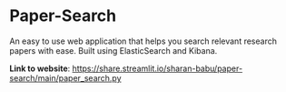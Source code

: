 # Paper-Search
An easy to use web application that helps you search relevant research papers with ease. Built using ElasticSearch and Kibana.

<b>Link to website</b>: https://share.streamlit.io/sharan-babu/paper-search/main/paper_search.py
